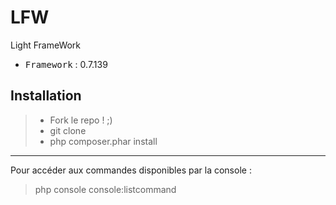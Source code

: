 # LFW
Light FrameWork

 - <kbd>Framework</kbd> : 0.7.139

Installation
----------

> - Fork le repo ! ;)
> - git clone
> - php composer.phar install

----------

Pour accéder aux commandes disponibles par la console :
> php console console:listcommand
